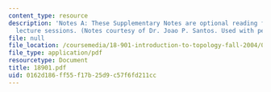 ```yaml
---
content_type: resource
description: 'Notes A: These Supplementary Notes are optional reading for the corresponding
  lecture sessions. (Notes courtesy of Dr. Joao P. Santos. Used with permission.)'
file: null
file_location: /coursemedia/18-901-introduction-to-topology-fall-2004/0162d186ff55f17b25d9c57f6fd211cc_18901.pdf
file_type: application/pdf
resourcetype: Document
title: 18901.pdf
uid: 0162d186-ff55-f17b-25d9-c57f6fd211cc
---
```

